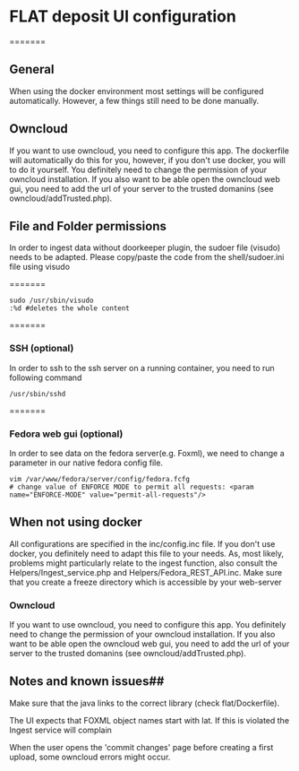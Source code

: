 # FLAT deposit UI configuration #

=======
## General ##
When using the docker environment most settings will be configured automatically. However, a few things still need to be done manually.


## Owncloud ##
If you want to use owncloud, you need to configure this app. The dockerfile will automatically do this for you, however, if you don't use docker, you will to do it yourself. You definitely need to change the permission of your owncloud installation. If you also want to be able open the owncloud web gui, you need to add the url of your server to the trusted domanins (see owncloud/addTrusted.php).


## File and Folder permissions ##
In order to ingest data without doorkeeper plugin, the sudoer file (visudo) needs to be adapted. Please copy/paste the code from the shell/sudoer.ini file using visudo

=======

```ssh
sudo /usr/sbin/visudo
:%d #deletes the whole content

```
=======
### SSH (optional) ###

In order to ssh to the ssh server on a running container, you need to run following command

```ssh
/usr/sbin/sshd
```

=======
### Fedora web gui (optional) ###
In order to see data on the fedora server(e.g. Foxml), we need to change a parameter in our native fedora config file.


```ssh
vim /var/www/fedora/server/config/fedora.fcfg
# change value of ENFORCE MODE to permit all requests: <param name="ENFORCE-MODE" value="permit-all-requests"/>
```


## When not using docker ##
All configurations are specified in the inc/config.inc file. If you don't use docker, you definitely need to adapt this file to your needs. As, most likely, problems might particularly relate to the ingest function, also consult the Helpers/Ingest_service.php and Helpers/Fedora_REST_API.inc.
Make sure that you create a freeze directory which is accessible by your web-server


### Owncloud ###
If you want to use owncloud, you need to configure this app. You definitely need to change the permission of your owncloud installation. If you also want to be able open the owncloud web gui, you need to add the url of your server to the trusted domanins (see owncloud/addTrusted.php).


## Notes and known issues##
Make sure that the java links to the correct library (check flat/Dockerfile).


The UI expects that FOXML object names start with lat. If this is violated the Ingest service will complain

When the user opens the 'commit changes' page before creating a first upload, some owncloud errors might occur.


